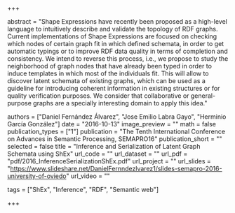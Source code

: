+++

abstract = "Shape Expressions have recently been proposed as a high-level language to intuitively describe and validate the topology of RDF graphs. Current implementations of Shape Expressions are focused on checking which nodes of certain graph fit in which defined schemata, in order to get automatic typings or to improve RDF data quality in terms of completion and consistency. We intend to reverse this process, i.e., we propose to study the neighborhood of graph nodes that have already been typed in order to induce templates in which most of the individuals fit. This will allow to discover latent schemata of existing graphs, which can be used as a guideline for introducing coherent information in existing structures or for quality verification purposes. We consider that collaborative or general-purpose graphs are a specially interesting domain to apply this idea."

authors = ["Daniel Fernández Álvarez", "Jose Emilio Labra Gayo", "Herminio García González"]
date = "2016-10-13"
image_preview = ""
math = false
publication_types = ["1"]
publication = "The Tenth International Conference on Advances in Semantic Processing, SEMAPRO16"
publication_short = ""
selected = false
title = "Inference and Serialization of Latent Graph Schemata using ShEx"
url_code = ""
url_dataset = ""
url_pdf = "pdf/2016_InferenceSerializationShEx.pdf"
url_project = ""
url_slides = "https://www.slideshare.net/DanielFernndezlvarez1/slides-semapro-2016-university-of-oviedo"
url_video = ""

tags = ["ShEx", "Inference", "RDF", "Semantic web"]

+++


